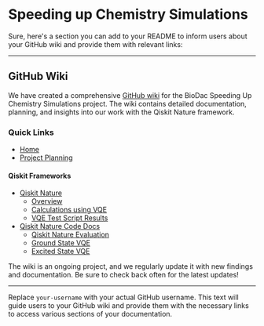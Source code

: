# Speeding up Chemistry Simulations

Sure, here's a section you can add to your README to inform users about your GitHub wiki and provide them with relevant links:

---

## GitHub Wiki

We have created a comprehensive [GitHub wiki](https://github.com/BenjaminBurghouwt/BioDac-speeding-up-chemistry-simulations/wiki) for the BioDac Speeding Up Chemistry Simulations project. The wiki contains detailed documentation, planning, and insights into our work with the Qiskit Nature framework.

### Quick Links

- [Home](https://github.com/BenjaminBurghouwt/BioDac-speeding-up-chemistry-simulations/wiki/home)
- [Project Planning](https://github.com/BenjaminBurghouwt/BioDac-speeding-up-chemistry-simulations/wiki/Project-Planning)

#### Qiskit Frameworks
- [Qiskit Nature](https://github.com/BenjaminBurghouwt/BioDac-speeding-up-chemistry-simulations/wiki/qiskit-nature)
  - [Overview](https://github.com/BenjaminBurghouwt/BioDac-speeding-up-chemistry-simulations/wiki/qiskit-nature#overview)
  - [Calculations using VQE](https://github.com/BenjaminBurghouwt/BioDac-speeding-up-chemistry-simulations/wiki/qiskit-nature#state-energy-calculations-using-vqe)
  - [VQE Test Script Results](https://github.com/BenjaminBurghouwt/BioDac-speeding-up-chemistry-simulations/wiki/qiskit-nature#vqe-test-script-results)
- [Qiskit Nature Code Docs](https://github.com/BenjaminBurghouwt/BioDac-speeding-up-chemistry-simulations/wiki/Qiskit-Nature-Code-Docs)
  - [Qiskit Nature Evaluation](https://github.com/BenjaminBurghouwt/BioDac-speeding-up-chemistry-simulations/wiki/Qiskit-Nature-Code-Docs#qiskit-nature-evaluation-script)
  - [Ground State VQE](https://github.com/BenjaminBurghouwt/BioDac-speeding-up-chemistry-simulations/wiki/Qiskit-Nature-Code-Docs#ground-state-vqe-calculations)
  - [Excited State VQE](https://github.com/BenjaminBurghouwt/BioDac-speeding-up-chemistry-simulations/wiki/Qiskit-Nature-Code-Docs#excited-state-vqe-calculations)

The wiki is an ongoing project, and we regularly update it with new findings and documentation. Be sure to check back often for the latest updates!

---

Replace `your-username` with your actual GitHub username. This text will guide users to your GitHub wiki and provide them with the necessary links to access various sections of your documentation.
